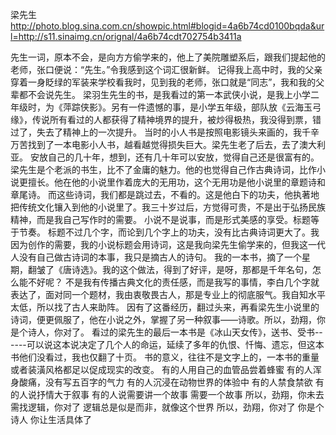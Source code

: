 梁先生
http://photo.blog.sina.com.cn/showpic.html#blogid=4a6b74cd0100bqda&url=http://s11.sinaimg.cn/orignal/4a6b74cdt702754b3411a
 
  先生一词，原本不会，是向方方偷学来的，他上了美院雕塑系后，跟我们提起他的老师，张口便说：“先生。”令我感到这个词汇很新鲜。
  记得我上高中时，我的父亲穿着一身眨绿的军装来学校看我时，见到我的老师，张口就是“同志”，我和我的父辈都不会说先生。
  梁羽生先生的书，是我看过的第一本武侠小说，是我上小学二年级时，为《萍踪侠影》。另有一件遗憾的事，是小学五年级，部队放《云海玉弓缘》，传说所有看过的人都获得了精神境界的提升，被炒得极热，我没得到票，错过了，失去了精神上的一次提升。
   当时的小人书是按照电影镜头来画的，我千辛万苦找到了一本电影小人书，越看越觉得损失巨大。梁先生老了后去，去了澳大利亚。
   安放自己的几十年，想到，还有几十年可以安放，觉得自己还是很富有的。
   梁先生是个老派的书生，比不了金庸的魅力。他的也觉得自己作古典诗词，比作小说更擅长。他在他的小说里作着庞大的无用功，这个无用功是他小说里的章题诗和章尾诗。
    而这些诗词，我们都是跳过去，不看的。这是他白下的功夫，他执著地把传统文化镶入到他的小说里了。我三十岁过后，方觉得可贵，不是出于弘扬民族精神，而是我自己写作时的需要。
   小说不是说事，而是形式美感的享受。标题等于节奏。
   标题不过几个字，而论到几个字上的功夫，没有比古典诗词更大了。我因为创作的需要，我的小说标题会用诗词，这是我向梁先生偷学来的，但我这一代人没有自己做古诗词的本事，我只是摘古人的诗句。
   我的一本书，摘了一个星期，翻皱了《唐诗选》。我的这个做法，得到了好评，是呀，那都是千年名句，怎么能不好呢？
   不是我有传播古典文化的责任感，而是我写的事情，李白几个字就表达了，面对同一个题材，我由衷敬畏古人，那是专业上的彻底服气。我自知水平太低，所以找了古人来助阵。
   因有了这番经历，翻过头来，再看梁先生小说里的诗词，便更佩服了，他在小说之外，掌握了另一种叙事——诗歌。所以，劲翔，你是个诗人，你对了。
   看过的梁先生的最后一本书是《冰山天女传》，送书、受书------可以说这本说决定了几个人的命运，延续了多年的仇恨、忏悔、遗忘，但这本书他们没看过，我也仅翻了十页。
   书的意义，往往不是文字上的，一本书的重量或者装潢风格都足以促成现实的改变。
   有的人用自己的血管品尝着蜂蜜
   有的人浑身酸痛，没有写五百字的气力
   有的人沉浸在动物世界的体验中
   有的人禁食禁欲
   有的人说抒情大于叙事
   有的人说需要讲一个故事
   需要一个故事
   所以，劲翔，你未去需找逻辑，你对了
   逻辑总是似是而非，就像这个世界
   所以，劲翔，你对了 
   你是个诗人
   你让生活具体了
 
     
 
